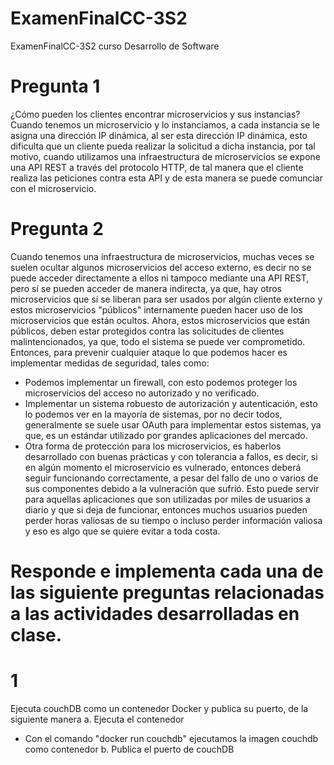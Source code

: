 # ExamenFinalCC-3S2
ExamenFinalCC-3S2 curso Desarrollo de Software

# Pregunta 1
¿Cómo pueden los clientes encontrar microservicios y sus instancias?
Cuando tenemos un microservicio y lo instanciamos, a cada instancia se le asigna una dirección IP dinámica, al ser esta dirección IP dinámica, esto dificulta que un cliente pueda realizar la solicitud a dicha instancia, por tal motivo, cuando utilizamos una infraestructura de microservicios se expone una API REST a través del protocolo HTTP, de tal manera que el cliente realiza las peticiones contra esta API y de esta manera se puede comunciar con el microservicio.

# Pregunta 2
Cuando tenemos una infraestructura de microservicios, muchas veces se suelen ocultar algunos microservicios del acceso externo, es decir no se puede acceder directamente a ellos ni tampoco mediante una API REST, pero sí se pueden acceder de manera indirecta, ya que, hay otros microservicios que sí se liberan para ser usados por algún cliente externo y estos microservicios "públicos" internamente pueden hacer uso de los microservicios que están ocultos. Ahora, estos microservicios que están públicos, deben estar protegidos contra las solicitudes de clientes malintencionados, ya que, todo el sistema se puede ver comprometido. Entonces, para prevenir cualquier ataque lo que podemos hacer es implementar medidas de seguridad, tales como:
- Podemos implementar un firewall, con esto podemos proteger los microservicios del acceso no autorizado y no verificado.
- Implementar un sistema robuesto de autorización y autenticación, esto lo podemos ver en la mayoría de sistemas, por no decir todos, generalmente se suele usar OAuth para implementar estos sistemas, ya que, es un estándar utilizado por grandes aplicaciones del mercado.
- Otra forma de protección para los microservicios, es haberlos desarrollado con buenas prácticas y con tolerancia a fallos, es decir, si en algún momento el microservicio es vulnerado, entonces deberá seguir funcionando correctamente, a pesar del fallo de uno o varios de sus componentes debido a la vulneración que sufrió. Esto puede servir para aquellas aplicaciones que son utilizadas por miles de usuarios a diario y que si deja de funcionar, entonces muchos usuarios pueden perder horas valiosas de su tiempo o incluso perder información valiosa y eso es algo que se quiere evitar a toda costa.

# Responde e implementa cada una de las siguiente preguntas relacionadas a las actividades desarrolladas en clase.

# 1
Ejecuta couchDB como un contenedor Docker y publica su puerto, de la siguiente manera
a. Ejecuta el contenedor
- Con el comando "docker run couchdb" ejecutamos la imagen couchdb como contenedor
b. Publica el puerto de couchDB
